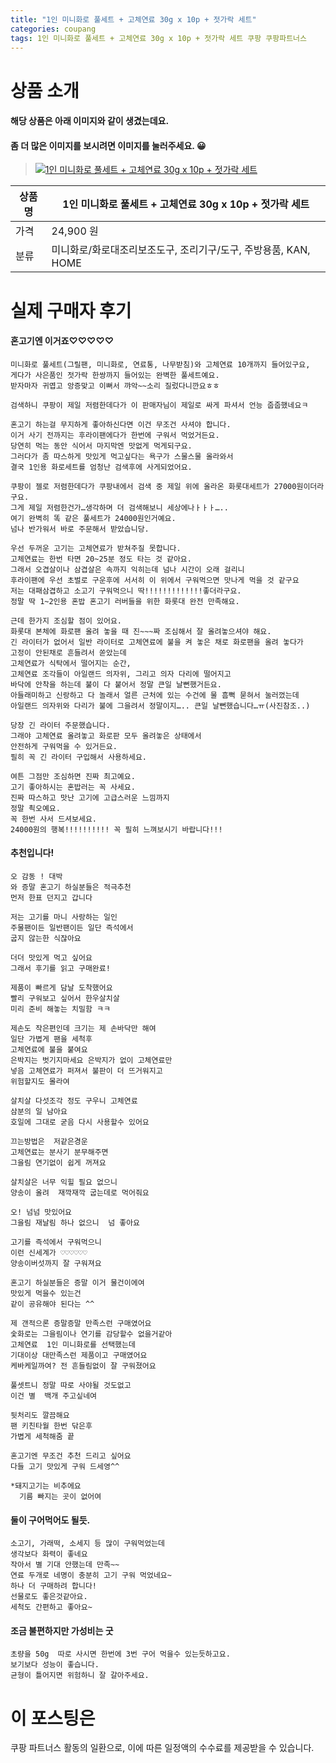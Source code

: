 ```yaml
---
title: "1인 미니화로 풀세트 + 고체연료 30g x 10p + 젓가락 세트"
categories: coupang
tags: 1인 미니화로 풀세트 + 고체연료 30g x 10p + 젓가락 세트 쿠팡 쿠팡파트너스
---
```

# 상품 소개
#### 해당 상품은 아래 이미지와 같이 생겼는데요. 
#### 좀 더 많은 이미지를 보시려면 이미지를 눌러주세요. 😀
> [![1인 미니화로 풀세트 + 고체연료 30g x 10p + 젓가락 세트](https://static.coupangcdn.com/image/affiliate/banner/8280b4b8691ab890cac36133260fc5ff@2x.jpg)](https://coupa.ng/bO65Lv)

상품명 | 1인 미니화로 풀세트 + 고체연료 30g x 10p + 젓가락 세트
-------|-------
가격 | 24,900 원
분류 | 미니화로/화로대조리보조도구, 조리기구/도구, 주방용품, KAN, HOME

# 실제 구매자 후기

####    혼고기엔 이거죠♡♡♡♡♡
    미니화로 풀세트(그릴팬, 미니화로, 연료통, 나무받침)와 고체연료 10개까지 들어있구요,
    게다가 사은품인 젓가락 한쌍까지 들어있는 완벽한 풀세트예요.
    받자마자 귀엽고 앙증맞고 이뻐서 꺄악~~소리 질렀다니깐요ㅎㅎ
    
    검색하니 쿠팡이 제일 저렴한데다가 이 판매자님이 제일로 싸게 파셔서 언능 줍줍했네요ㅋ
    
    혼고기 하는걸 무지하게 좋아하신다면 이건 무조건 사셔야 합니다.
    이거 사기 전까지는 후라이팬에다가 한번에 구워서 먹었거든요.
    당연히 먹는 동안 식어서 마지막엔 맛없게 먹게되구요.
    그러다가 좀 따스하게 맛있게 먹고싶다는 욕구가 스물스물 올라와서
    결국 1인용 화로세트를 엄청난 검색후에 사게되었어요.
    
    쿠팡이 젤로 저렴한데다가 쿠팡내에서 검색 중 제일 위에 올라온 화롯대세트가 27000원이더라구요.
    그게 제일 저렴한건가…생각하며 더 검색해보니 세상에나ㅏㅏㅏ…..
    여기 완벽히 똑 같은 풀세트가 24000원인거예요.
    넘나 반가워서 바로 주문해서 받았습니당.
    
    우선 두꺼운 고기는 고체연료가 받쳐주질 못합니다.
    고체연료는 한번 타면 20~25분 정도 타는 것 같아요.
    그래서 오겹살이나 삼겹살은 속까지 익히는데 넘나 시간이 오래 걸리니
    후라이팬에 우선 초벌로 구운후에 서서히 이 위에서 구워먹으면 맛나게 먹을 것 같구요
    저는 대패삼겹하고 소고기 구워먹으니 딱!!!!!!!!!!!!!좋더라구요.
    정말 딱 1~2인용 혼밥 혼고기 러버들을 위한 화롯대 완전 만족해요.
    
    근데 한가지 조심할 점이 있어요.
    화롯대 본체에 화로팬 올려 놓을 때 진~~~짜 조심해서 잘 올려놓으셔야 해요.
    긴 라이터가 없어서 일반 라이터로 고체연료에 불을 켜 놓은 채로 화로팬을 올려 놓다가
    고정이 안된채로 흔들려서 쏟았는데
    고체연료가 식탁에서 떨어지는 순간, 
    고체연료 조각들이 아일랜드 의자위, 그리고 의자 다리에 떨어지고
    바닥에 안착을 하는데 불이 다 붙어서 정말 큰일 날뻔했거든요.
    아들래미하고 신랑하고 다 놀래서 얼른 근처에 있는 수건에 물 흠뻑 묻혀서 눌러껐는데
    아일랜드 의자위와 다리가 불에 그을려서 정말이지….. 큰일 날뻔했습니다…ㅠ(사진참조..)
    
    당장 긴 라이터 주문했습니다.
    그래야 고체연료 올려놓고 화로판 모두 올려놓은 상태에서
    안전하게 구워먹을 수 있거든요.
    필히 꼭 긴 라이터 구입해서 사용하세요. 
    
    여튼 그점만 조심하면 진짜 최고예요.
    고기 좋아하시는 혼밥러는 꼭 사세요.
    진짜 따스하고 맛난 고기에 고급스러운 느낌까지
    정말 쵝오예요.
    꼭 한번 사서 드셔보세요. 
    24000원의 행복!!!!!!!!!! 꼭 필히 느껴보시기 바랍니다!!!

####    추천입니다!
    오 감동 ! 대박 
    와 증말 혼고기 하실분들은 적극추천
    먼저 한표 던지고 갑니다
    
    저는 고기를 마니 사랑하는 일인
    주물팬이든 일반팬이든 일단 즉석에서
    굽지 않는한 식잖아요
    
    더더 맛있게 먹고 싶어요
    그래서 후기를 읽고 구매완료!
    
    제품이 빠르게 담날 도착했어요
    빨리 구워보고 싶어서 한우살치살
    미리 준비 해놓는 치밀함 ㅋㅋ
    
    제손도 작은편인데 크기는 제 손바닥만 해여
    일단 가볍게 팬을 세척후
    고체연료에 불을 붙여요
    은박지는 벗기지마세요 은박지가 없이 고체연료만
    넣음 고체연료가 퍼져서 불판이 더 뜨거워지고
    위험할지도 몰라여
    
    살치살 다섯조각 정도 구우니 고체연료
    삼분의 일 남아요
    호일에 그대로 굳음 다시 사용할수 있어요
    
    끄는방법은  저같은경운
    고체연료는 분사기 분무해주면
    그을림 연기없이 쉽게 꺼져요
    
    살치살은 너무 익힐 필요 없으니 
    양송이 올려  재깍재깍 굽는데로 먹어줘요
    
    오! 넘넘 맛있어요
    그을림 재날림 하나 없으니  넘 좋아요
    
    고기를 즉석에서 구워먹으니 
    이런 신세계가 ♡♡♡♡♡♡
    양송이버섯까지 잘 구워져요
    
    혼고기 하실분들은 증말 이거 물건이에여
    맛있게 먹을수 있는건 
    같이 공유해야 된다는 ^^
    
    제 갠적으론 증말증말 만족스런 구매였어요
    숯화로는 그을림이나 연기를 감당할수 없을거같아
    고체연료  1인 미니화로를 선택했는데
    기대이상 대만족스런 제품이고 구매였어요
    케바케일까여? 전 흔들림없이 잘 구워졌어요
    
    풀셋트니 정말 따로 사야될 것도없고
    이건 별  백개 주고싶네여
    
    뒷처리도 깔끔해요
    팬 키친타월 한번 닦은후
    가볍게 세척해줌 끝
    
    혼고기엔 무조건 추천 드리고 싶어요
    다들 고기 맛있게 구워 드세영^^
    
    *돼지고기는 비추에요
      기름 빠지는 곳이 없어여

####    둘이 구어먹어도 될듯.
    소고기, 가래떡, 소세지 등 많이 구워먹었는데 
    생각보다 화력이 좋네요
    작아서 별 기대 안했는데 만족~~ 
    연료 두개로 네명이 충분히 고기 구워 먹었네요~ 
    하나 더 구매하려 합니다! 
    선물로도 좋은것같아요. 
    세척도 간편하고 좋아요~

####    조금 불편하지만 가성비는 굿
    초량을 50g  따로 사시면 한번에 3번 구어 먹을수 있는듯하고요.
    보기보다 성능이 좋습니다.
    균형이 틀어지면 위험하니 잘 갈아주세요.

# 이 포스팅은
쿠팡 파트너스 활동의 일환으로, 이에 따른 일정액의 수수료를 제공받을 수 있습니다.


